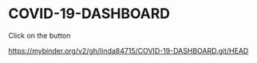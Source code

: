 # COVID-19-DASHBOARD

Click on the button

https://mybinder.org/v2/gh/linda84715/COVID-19-DASHBOARD.git/HEAD
